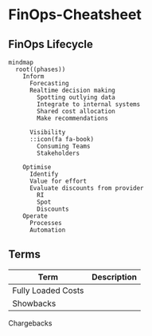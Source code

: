 # FinOps-Cheatsheet

## FinOps Lifecycle

```mermaid
mindmap
  root((phases))
    Inform
      Forecasting
      Realtime decision making
        Spotting outlying data
        Integrate to internal systems
        Shared cost allocation
        Make recommendations
        
      Visibility
      ::icon(fa fa-book)
        Consuming Teams
        Stakeholders 

    Optimise
      Identify
      Value for effort
      Evaluate discounts from provider
        RI
        Spot
        Discounts
    Operate
      Processes
      Automation
```

## Terms

Term | Description
---- | -----------
Fully Loaded Costs | 
Showbacks  | 
Chargebacks
